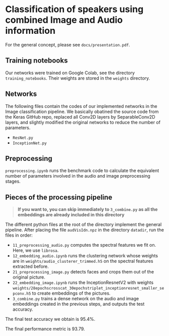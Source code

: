 # Classification of speakers using combined Image and Audio information

For the general concept, please see `docs/presentation.pdf`. 

## Training notebooks

Our networks were trained on Google Colab, see the directory `training_notebooks`.  Their weights are stored in the `weights` directory.

## Networks

The following files contain the codes of our implemented networks in the Image classification pipeline. We basically obatined the source code from the Keras GitHub repo, replaced all Conv2D layers by SeparableConv2D layers, and slightly modified the original networks to reduce the number of parameters.

- `ResNet.py`
- `InceptionNet.py`

## Preprocessing

`preprocessing.ipynb` runs the benchmark code to calculate the equivalent number of parameters involved in the audio and image preprocessing stages.

## Pieces of the processing pipeline

>  <strong>If you want to, you can skip immediately to `3_combine.py` as all the embeddings are already included in this directory</strong>

The different python files at the root of the directory implement the general pipeline. After placing the file `audVisIdn.npz` in the directory `datadir`, run the files in order:

- `11_preprocessing_audio.py` computes the spectral features we fit on. Here, we use `librosa`.
- `12_embedding_audio.ipynb` runs the clustering network whose weights are in `weights/audio_clusterer_trimmed.h5` on the spectral features extracted before.
- `21_preprocessing_image.py` detects faces and crops them out of the original picture.
- `22_embedding_image.ipynb`  runs the InceptionResnetV2 with weights `weights/28epochscrosscat_30epochstriplet_inceptionresnet_smaller_sepconv.h5` to create embeddings of the pictures.
- `3_combine.py` trains a dense network on the audio and image embeddings created in the previous steps, and outputs the test accuracy. 

The final test accuracy we obtain is 95.4%.

The final performance metric is 93.79.